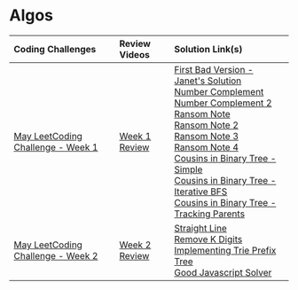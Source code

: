 # Algos

|Coding Challenges|Review Videos|Solution Link(s)|
|:---|:---|:---|
|[May LeetCoding Challenge - Week 1](https://leetcode.com/explore/challenge/card/may-leetcoding-challenge/534/week-1-may-1st-may-7th/)|[Week 1 Review](https://www.youtube.com/watch?v=ti0MhwrQ3KU&feature=youtu.be)|[First Bad Version - Janet's Solution](./Solutions/firstBadVersion-JanetLam.js)<br/>[Number Complement](https://leetcode.com/explore/challenge/card/may-leetcoding-challenge/534/week-1-may-1st-may-7th/3319/discuss/272794/Javascript)<br/>[Number Complement 2](https://leetcode.com/explore/challenge/card/may-leetcoding-challenge/534/week-1-may-1st-may-7th/3319/discuss/96070/JavaScript-solutions-bits-and-strings)<br/>[Ransom Note](https://rubychi1.gitbooks.io/leetcode/content/easy/383.html)<br/>[Ransom Note 2](https://leetcode.com/problems/ransom-note/discuss/612040/JavaScript-Clean-Solution)<br/>[Ransom Note 3](https://leetcode.com/problems/ransom-note/discuss/385887/Javascript-solution)<br/>[Ransom Note 4](https://leetcode.com/problems/ransom-note/discuss/85811/Intuitive-Javascript-Solution)<br/>[Cousins in Binary Tree - Simple](https://leetcode.com/explore/challenge/card/may-leetcoding-challenge/534/week-1-may-1st-may-7th/3322/discuss/296229/JavaScript-Simple-Solution-48ms)<br/> [Cousins in Binary Tree - Iterative BFS](https://leetcode.com/explore/challenge/card/may-leetcoding-challenge/534/week-1-may-1st-may-7th/3322/discuss/514578/JavaScript-iterative-BFS-solution)<br/>[Cousins in Binary Tree - Tracking Parents](https://leetcode.com/explore/challenge/card/may-leetcoding-challenge/534/week-1-may-1st-may-7th/3322/discuss/875663/Easy-JavaScript-BFS-w-tracking-parents)|
|[May LeetCoding Challenge - Week 2](https://leetcode.com/explore/challenge/card/may-leetcoding-challenge/535/week-2-may-8th-may-14th/)|[Week 2 Review](https://youtu.be/vigIu0e9d1Q)|[Straight Line](https://stackoverflow.com/questions/4179581/what-is-the-most-efficient-algorithm-to-find-a-straight-line-that-goes-through-m)<br/>[Remove K Digits](https://leetcode.com/problems/remove-k-digits/discuss/556840/Clear-and-simple-explanation.-Code-runs-97.66-fast)<br/>[Implementing Trie Prefix Tree](https://leetcode.com/problems/implement-trie-prefix-tree/discuss/601071/JavaScript-Easy-Understand)<br/>[Good Javascript Solver](https://leetcode.com/geetanshugulati4/)|
